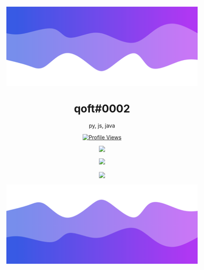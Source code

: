 ![Header](./header.png)

<h1 align="center">qoft#0002</h1>
<p align="center"> py, js, java</p>
<a href="https://github.com/pyroTM">
  <p align="center">
    <img src="https://komarev.com/ghpvc/?username=pyroTM" alt="Profile Views">
  </p>
</a>

<p align="center">
  <img src="https://github-readme-stats.vercel.app/api/?username=pyroTM&title_color=4F8CC9&text_color=9f9f9f&show_icons=true&bg_color=00000000&hide_border=true&icon_color=4F8CC9&hide_title=true&count_private=true" />
</p>

<p align="center">
  <img src="https://discord.c99.nl/widget/theme-3/948737535931219989.png" />
  <br />
  <br />
  <img src="https://github-profile-trophy.vercel.app/?username=pyroTM&theme=nord&margin-w=15&margin-h=1&column=6" />
</p>

![Footer](./footer.png)
